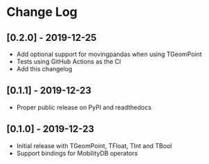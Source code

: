 # Change Log

## [0.2.0] - 2019-12-25

- Add optional support for movingpandas when using TGeomPoint
- Tests using GitHub Actions as the CI
- Add this changelog

## [0.1.1] - 2019-12-23

- Proper public release on PyPI and readthedocs

## [0.1.0] - 2019-12-23

- Initial release with TGeomPoint, TFloat, TInt and TBool
- Support bindings for MobilityDB operators
